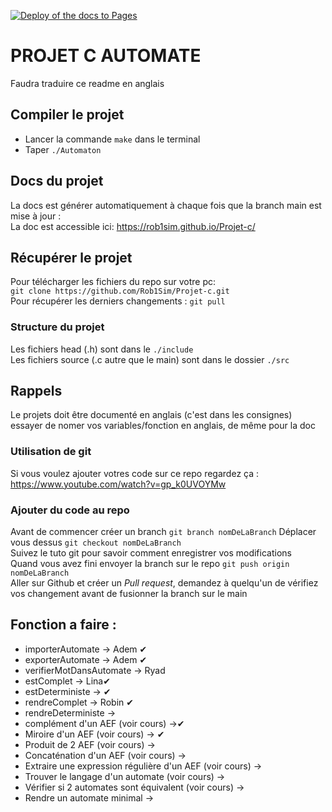 [![Deploy of the docs to Pages](https://github.com/Rob1Sim/Projet-c/actions/workflows/static.yml/badge.svg)](https://github.com/Rob1Sim/Projet-c/actions/workflows/static.yml)

# PROJET C AUTOMATE
Faudra traduire ce readme en anglais
## Compiler le projet 
- Lancer la commande `make`  dans le terminal
- Taper `./Automaton`
## Docs du projet  
La docs est générer automatiquement à chaque fois que la branch main est mise à jour :  
La doc est accessible ici: https://rob1sim.github.io/Projet-c/  
## Récupérer le projet

Pour télécharger les fichiers du repo sur votre pc:  
`git clone https://github.com/Rob1Sim/Projet-c.git`  
Pour récupérer les derniers changements : `git pull`  
### Structure du projet
Les fichiers head (.h) sont dans le `./include`  
Les fichiers source (.c autre que le main) sont dans le dossier `./src`  

## Rappels  
Le projets doit être documenté en anglais (c'est dans les consignes) essayer de nomer vos variables/fonction en anglais, de même pour la doc  

### Utilisation de git
Si vous voulez ajouter votres code sur ce repo regardez ça : https://www.youtube.com/watch?v=gp_k0UVOYMw

### Ajouter du code au repo  
Avant de commencer créer un branch `git branch nomDeLaBranch`
Déplacer vous dessus `git checkout nomDeLaBranch`  
Suivez le tuto git pour savoir comment enregistrer vos modifications  
Quand vous avez fini envoyer la branch sur le repo `git push origin nomDeLaBranch`  
Aller sur Github et créer un *Pull request*, demandez à quelqu'un de vérifiez vos changement avant de fusionner la branch sur le main 

## Fonction a faire :
- importerAutomate -> Adem ✔
- exporterAutomate -> Adem ✔
- verifierMotDansAutomate -> Ryad
- estComplet -> Lina✔
- estDeterministe -> ✔
- rendreComplet -> Robin ✔
- rendreDeterministe ->
- complément d'un AEF (voir cours) ->✔
- Miroire d'un AEF (voir cours) -> ✔
- Produit de 2 AEF (voir cours) ->
- Concaténation d'un AEF (voir cours) ->
- Extraire une expression régulière d'un AEF (voir cours) ->
- Trouver le langage d'un automate (voir cours) ->
- Vérifier si 2 automates sont équivalent (voir cours) ->
- Rendre un automate minimal ->